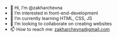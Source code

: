 - 👋 Hi, I’m @zakharchevna
- 👀 I’m interested in front-end-development
- 🌱 I’m currently learning HTML, CSS, JS
- 💞️ I’m looking to collaborate on creating websites 
- 📫 How to reach me: zakharchevna@gmail.com

